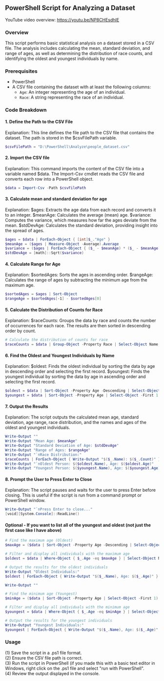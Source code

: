 ## PowerShell Script for Analyzing a Dataset

YouTube video overview: https://youtu.be/NP8CHEsdhIE

### Overview
This script performs basic statistical analysis on a dataset stored in a CSV file. The analysis includes calculating the mean, standard deviation, and range of ages, as well as determining the distribution of race counts, and identifying the oldest and youngest individuals by name.

### Prerequisites
- PowerShell
- A CSV file containing the dataset with at least the following columns:
  - `Age`: An integer representing the age of an individual.
  - `Race`: A string representing the race of an individual.

### Code Breakdown

#### 1. Define the Path to the CSV File
Explanation: This line defines the file path to the CSV file that contains the dataset. The path is stored in the $csvFilePath variable.
```powershell
$csvFilePath = "D:\PowerShell\Analyze\people_dataset.csv"
```

#### 2. Import the CSV file
Explanation: This command imports the content of the CSV file into a variable named $data. The Import-Csv cmdlet reads the CSV file and converts each row into a PowerShell object.
```powershell
$data = Import-Csv -Path $csvFilePath
```

#### 3. Calculate mean and standard deviation for age
Explanation: $ages: Extracts the age data from each record and converts it to an integer. $meanAge: Calculates the average (mean) age. $variance: Computes the variance, which measures how far the ages deviate from the mean. $stdDevAge: Calculates the standard deviation, providing insight into the spread of ages.
```powershell
$ages = $data | ForEach-Object { [int]$_."Age" }
$meanAge = ($ages | Measure-Object -Average).Average
$variance = ($ages | ForEach-Object { ($_ - $meanAge) * ($_ - $meanAge) } | Measure-Object -Sum).Sum / ($ages.Count - 1)
$stdDevAge = [math]::Sqrt($variance)
```

#### 4. Calculate Range for Age
Explanation: $sortedAges: Sorts the ages in ascending order. $rangeAge: Calculates the range of ages by subtracting the minimum age from the maximum age.
```powershell
$sortedAges = $ages | Sort-Object
$rangeAge = $sortedAges[-1] - $sortedAges[0]
```
#### 5. Calculate the Distribution of Counts for Race
Explanation: $raceCounts: Groups the data by race and counts the number of occurrences for each race. The results are then sorted in descending order by count.
```powershell
# Calculate the distribution of counts for race
$raceCounts = $data | Group-Object -Property Race | Select-Object Name, Count | Sort-Object Count -Descending
```
#### 6. Find the Oldest and Youngest Individuals by Name
Explanation: $oldest: Finds the oldest individual by sorting the data by age in descending order and selecting the first record. $youngest: Finds the youngest individual by sorting the data by age in ascending order and selecting the first record.
```powershell
$oldest = $data | Sort-Object -Property Age -Descending | Select-Object -First 1 -Property Name, Age
$youngest = $data | Sort-Object -Property Age | Select-Object -First 1 -Property Name, Age
```

#### 7. Output the Results
Explanation: The script outputs the calculated mean age, standard deviation, age range, race distribution, and the names and ages of the oldest and youngest individuals.
```powershell
Write-Output ""
Write-Output "Mean Age: $meanAge"
Write-Output "Standard Deviation of Age: $stdDevAge"
Write-Output "Range of Ages: $rangeAge"
Write-Output "`nRace Distribution:"
$raceCounts | ForEach-Object { Write-Output "$($_.Name): $($_.Count)" }
Write-Output "`nOldest Person: $($oldest.Name), Age: $($oldest.Age)"
Write-Output "Youngest Person: $($youngest.Name), Age: $($youngest.Age)"

```

#### 8. Prompt the User to Press Enter to Close
Explanation: The script pauses and waits for the user to press Enter before closing. This is useful if the script is run from a command prompt or PowerShell window.
```powershell
Write-Output "`nPress Enter to close..."
[void][System.Console]::ReadLine()
```

#### Optional - If you want to list all of the youngest and oldest (not just the first case like I have above)
```powershell
# Find the maximum age (Oldest)
$maxAge = ($data | Sort-Object -Property Age -Descending | Select-Object -First 1).Age

# Filter and display all individuals with the maximum age
$oldest = $data | Where-Object { $_.Age -eq $maxAge } | Select-Object Name, Age

# Output the results for the oldest individuals
Write-Output "Oldest Individuals:"
$oldest | ForEach-Object { Write-Output "$($_.Name), Age: $($_.Age)" }

Write-Output ""

# Find the minimum age (Youngest)
$minAge = ($data | Sort-Object -Property Age | Select-Object -First 1).Age

# Filter and display all individuals with the minimum age
$youngest = $data | Where-Object { $_.Age -eq $minAge } | Select-Object Name, Age

# Output the results for the youngest individuals
Write-Output "Youngest Individuals:"
$youngest | ForEach-Object { Write-Output "$($_.Name), Age: $($_.Age)" }
```

### Usage
(1) Save the script in a .ps1 file format. <br>
(2) Ensure the CSV file path is correct. <br>
(3) Run the script in PowerShell (if you made this with a basic text editor in Windows, right click on the .ps1 file and select "run with PowerShell". <br>
(4) Review the output displayed in the console.
